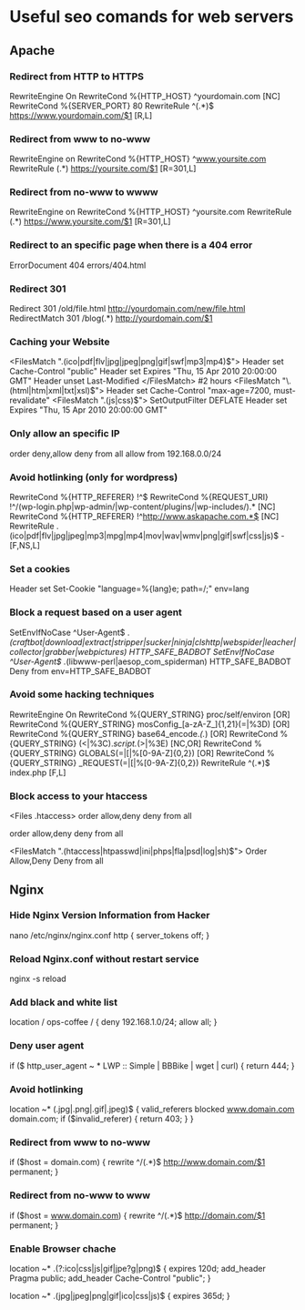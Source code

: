 # Useful seo comands for web servers

## Apache

### Redirect from HTTP to HTTPS

  RewriteEngine On
  RewriteCond %{HTTP_HOST} ^yourdomain\.com [NC]
  RewriteCond %{SERVER_PORT} 80
  RewriteRule ^(.*)$ https://www.yourdomain.com/$1 [R,L]
  
### Redirect from www to no-www

  RewriteEngine on
  RewriteCond %{HTTP_HOST} ^www.yoursite.com 
  RewriteRule (.*) https://yoursite.com/$1 [R=301,L]
  
### Redirect from no-www to wwww

  RewriteEngine on
  RewriteCond %{HTTP_HOST} ^yoursite.com 
  RewriteRule (.*) https://www.yoursite.com/$1 [R=301,L]
  
### Redirect to an specific page when there is a 404 error

  ErrorDocument 404 errors/404.html
  
### Redirect 301
  
  Redirect 301 /old/file.html http://yourdomain.com/new/file.html
  RedirectMatch 301 /blog(.*) http://yourdomain.com/$1

### Caching your Website

  <FilesMatch "\.(ico|pdf|flv|jpg|jpeg|png|gif|swf|mp3|mp4)$">
  Header set Cache-Control "public"
  Header set Expires "Thu, 15 Apr 2010 20:00:00 GMT"
  Header unset Last-Modified
  </FilesMatch>
  #2 hours
  <FilesMatch "\.(html|htm|xml|txt|xsl)$">
  Header set Cache-Control "max-age=7200, must-revalidate"
  </FilesMatch>
  <FilesMatch "\.(js|css)$">
  SetOutputFilter DEFLATE
  Header set Expires "Thu, 15 Apr 2010 20:00:00 GMT"
  </FilesMatch>
  
### Only allow an specific IP

  order deny,allow
  deny from all
  allow from 192.168.0.0/24
  
### Avoid hotlinking (only for wordpress)

  RewriteCond %{HTTP_REFERER} !^$
  RewriteCond %{REQUEST_URI} !^/(wp-login.php|wp-admin/|wp-content/plugins/|wp-includes/).* [NC]
  RewriteCond %{HTTP_REFERER} !^http://www.askapache.com.*$ [NC]
  RewriteRule \.(ico|pdf|flv|jpg|jpeg|mp3|mpg|mp4|mov|wav|wmv|png|gif|swf|css|js)$ - [F,NS,L]
  
### Set a cookies

  Header set Set-Cookie "language=%{lang}e; path=/;" env=lang
  
### Block a request based on a user agent

  SetEnvIfNoCase ^User-Agent$ .*(craftbot|download|extract|stripper|sucker|ninja|clshttp|webspider|leacher|collector|grabber|webpictures) HTTP_SAFE_BADBOT
  SetEnvIfNoCase ^User-Agent$ .*(libwww-perl|aesop_com_spiderman) HTTP_SAFE_BADBOT
  Deny from env=HTTP_SAFE_BADBOT
  
### Avoid some hacking techniques

  RewriteEngine On
  RewriteCond %{QUERY_STRING} proc/self/environ [OR]
  RewriteCond %{QUERY_STRING} mosConfig_[a-zA-Z_]{1,21}(=|\%3D) [OR]
  RewriteCond %{QUERY_STRING} base64_encode.*(.*) [OR]
  RewriteCond %{QUERY_STRING} (<|%3C).*script.*(>|%3E) [NC,OR]
  RewriteCond %{QUERY_STRING} GLOBALS(=|[|\%[0-9A-Z]{0,2}) [OR]
  RewriteCond %{QUERY_STRING} _REQUEST(=|[|\%[0-9A-Z]{0,2})
  RewriteRule ^(.*)$ index.php [F,L]
  
### Block access to your htaccess
  
  <Files .htaccess>
    order allow,deny
    deny from all
  </Files>

  <Files secretfile.jpg>
   order allow,deny
   deny from all
  </Files>

  <FilesMatch ".(htaccess|htpasswd|ini|phps|fla|psd|log|sh)$">
   Order Allow,Deny
   Deny from all
  </FilesMatch>
  
## Nginx

### Hide Nginx Version Information from Hacker
  
  nano /etc/nginx/nginx.conf
  http {
    server_tokens off;
  }

### Reload Nginx.conf without restart service

  nginx -s reload
  
### Add black and white list

  location / ops-coffee / {
    deny 192.168.1.0/24;
    allow all;
  }
  
### Deny user agent

  if ($ http_user_agent ~ * LWP :: Simple | BBBike | wget | curl) {
    return 444;
  }
  
### Avoid hotlinking

  location ~* (\.jpg|\.png|\.gif|\.jpeg)$ {
       valid_referers blocked www.domain.com domain.com;
       if ($invalid_referer) {
          return 403;
       }
  }
  
### Redirect from www to no-www

  if ($host = domain.com) {
    rewrite ^/(.*)$ http://www.domain.com/$1 permanent;
  }
  
### Redirect from no-www to www

  if ($host = www.domain.com) {
    rewrite ^/(.*)$ http://domain.com/$1 permanent;
  }

### Enable Browser chache

  location ~* \.(?:ico|css|js|gif|jpe?g|png)$ {
    expires 120d;
    add_header Pragma public;
    add_header Cache-Control "public";
  }
  
  location ~* .(jpg|jpeg|png|gif|ico|css|js)$ {
    expires 365d;
  }
